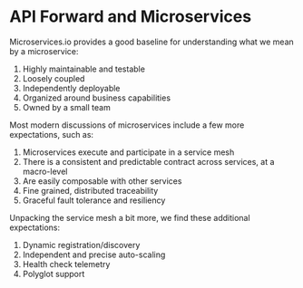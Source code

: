 # API Forward and Microservices

Microservices.io provides a good baseline for understanding what we mean by a microservice:

1. Highly maintainable and testable
2. Loosely coupled
3. Independently deployable
4. Organized around business capabilities
5. Owned by a small team

Most modern discussions of microservices include a few more expectations, such as:

1. Microservices execute and participate in a service mesh
2. There is a consistent and predictable contract across services, at a macro-level
3. Are easily composable with other services
4. Fine grained, distributed traceability
5. Graceful fault tolerance and resiliency

Unpacking the service mesh a bit more, we find these additional expectations:

1. Dynamic registration/discovery
2. Independent and precise auto-scaling
3. Health check telemetry
4. Polyglot support

<!-- Connecting API Forward to... -->
